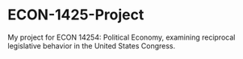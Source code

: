 # ECON-1425-Project
My project for ECON 14254: Political Economy, examining reciprocal legislative behavior in the United States Congress. 
